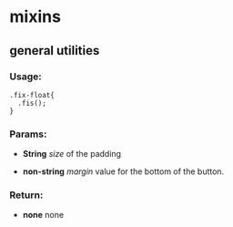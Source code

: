 

<!-- Start /~Amin~/_docs+libs/QUISIA/quisia/Gulp-version/dev/less/mixins.less -->

# mixins #

## general utilities

### Usage:
	.fix-float{
	  .fis();
	}

### Params: 

* **String** *size* of the padding

* **non-string** *margin* value for the bottom of the button.

### Return:

* **none** none

<!-- End /~Amin~/_docs+libs/QUISIA/quisia/Gulp-version/dev/less/mixins.less -->

